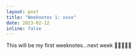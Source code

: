 ```yaml
---
layout: post
title: "Weeknotes 1: xxxx"
date: 2023-02-12
inline: false
---
```


This will be my first weeknotes...next week 🥁🥁🥁🥁🥁